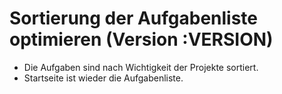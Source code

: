 # Sortierung der Aufgabenliste optimieren (Version :VERSION)

- Die Aufgaben sind nach Wichtigkeit der Projekte sortiert.
- Startseite ist wieder die Aufgabenliste.
